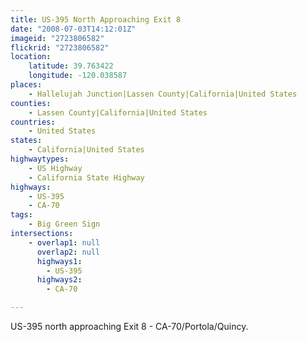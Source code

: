 ```yaml
---
title: US-395 North Approaching Exit 8
date: "2008-07-03T14:12:01Z"
imageid: "2723806582"
flickrid: "2723806582"
location:
    latitude: 39.763422
    longitude: -120.038587
places:
    - Hallelujah Junction|Lassen County|California|United States
counties:
    - Lassen County|California|United States
countries:
    - United States
states:
    - California|United States
highwaytypes:
    - US Highway
    - California State Highway
highways:
    - US-395
    - CA-70
tags:
    - Big Green Sign
intersections:
    - overlap1: null
      overlap2: null
      highways1:
        - US-395
      highways2:
        - CA-70

---
```

US-395 north approaching Exit 8 - CA-70/Portola/Quincy.